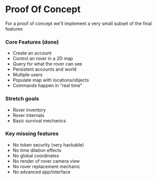 Proof Of Concept
================

For a proof of concept we'll implement a very small subset of the final features

### Core Features (done)

* Create an account
* Control an rover in a 2D map
* Query for what the rover can see
* Persistent accounts and world
* Multiple users
* Populate map with locations/objects
* Commands happen in "real time"

### Stretch goals

* Rover inventory
* Rover internals
* Basic survival mechanics

### Key missing features

* No token security (very hackable)
* No time dilation effects
* No global coordinates
* No render of rover camera view
* No rover replacement mechanic
* No advanced app/interface
